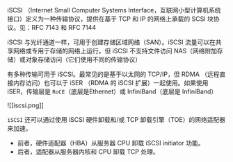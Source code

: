 iSCSI （Internet Small Computer Systems Interface，互联网小型计算机系统接口）定义为一种传输协议，提供在基于 TCP 和 IP 的网络上承载的 SCSI 块协议。见：RFC 7143 和 RFC 7144 

iSCSI 与光纤通道一样，可用于创建存储区域网络（SAN）。iSCSI 流量可以在共享网络或专用于存储的网络上运行。但 iSCSI 不支持文件访问 NAS（网络附加存储）或对象存储访问（它们使用不同的传输协议）

有多种传输可用于 iSCSI。最常见的是基于以太网的 TCP/IP，但 RDMA （远程直接内存访问）也可以于 iSER （RDMA 的 iSCSI 扩展）一起使用。如果使用 iSER，传输层是 `RoCE`（底层是Ethernet）或 InfiniBand（底层是 InfiniBand）

![[iscsi.png]]

`iSCSI` 还可以通过使用 iSCSI 硬件卸载和/或 TCP 卸载引擎（TOE）的网络适配器来加速。
- 前者，硬件适配器（HBA）从服务器 CPU 卸载 iSCSI initiator 功能。
- 后者，适配器从服务器内核和 CPU 卸载 TCP 处理。
